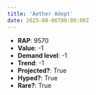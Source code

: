 ```yaml
---
title: 'Aether Adept'
date: 2025-08-06T00:00:00Z
---
```

- **RAP**: 9570
- **Value**: -1
- **Demand level**: -1
- **Trend**: -1
- **Projected?**: True
- **Hyped?**: True
- **Rare?**: True
